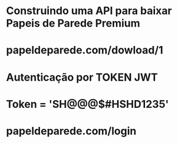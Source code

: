 # Construindo uma API para baixar Papeis de Parede Premium
# papeldeparede.com/dowload/1
# Autenticação por TOKEN JWT
# Token = 'SH@@@$#HSHD1235'
# papeldeparede.com/login